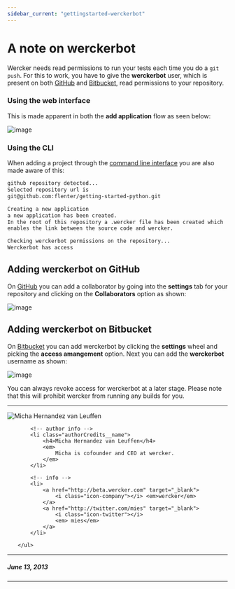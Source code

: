 ```yaml
---
sidebar_current: "gettingstarted-werckerbot"
---
```


# A note on werckerbot

Wercker needs read permissions to run your tests each time you do a `git
push`. For this to work, you have to give the **werckerbot** user, which is
present on both [GitHub](http://github.com) and [Bitbucket](http://bitbucket.org), read
permissions to your repository.

### Using the web interface

This is made apparent in both the **add application**
flow as seen below:

![image](http://f.cl.ly/items/0b1R0D2M2l033K073w2t/wercker-bot.png)

### Using the CLI

When adding a project through the [command line
interface](/articles/cli/) you are also made aware of this:

```bash
github repository detected...
Selected repository url is
git@github.com:flenter/getting-started-python.git

Creating a new application
a new application has been created.
In the root of this repository a .wercker file has been created which
enables the link between the source code and wercker.

Checking werckerbot permissions on the repository...
Werckerbot has access
```


## Adding werckerbot on GitHub
On [GitHub](http://github.com) you can add a collaborator by going into the **settings** tab for your repository and clicking on the **Collaborators** option as shown:

![image](http://f.cl.ly/items/2P2L3O0M0Z3F013T0J3B/Screen%20Shot%202013-06-13%20at%2010.36.32%20AM.png)


## Adding werckerbot on Bitbucket
On [Bitbucket](http://bitbucket.org) you can add werckerbot by clicking the **settings** wheel and picking the **access amangement** option. Next you can add the **werckerbot** username as shown:

![image](http://cl.ly/PcnX/Screen%20Shot%202013-06-13%20at%2010.40.50%20AM.png)

You can always revoke access for werckerbot at a later stage. Please note that this will prohibit wercker from running any builds for you.

-------

<div class="authorCredits">
    <span class="profile-picture">
        <img src="https://secure.gravatar.com/avatar/d4b19718f9748779d7cf18c6303dc17f?d=identicon&s=192" alt="Micha Hernandez van Leuffen"/>
    </span>
    <ul class="authorCredits">

        <!-- author info -->
        <li class="authorCredits__name">
            <h4>Micha Hernandez van Leuffen</h4>
            <em>
                Micha is cofounder and CEO at wercker.
            </em>
        </li>

        <!-- info -->
        <li>
            <a href="http://beta.wercker.com" target="_blank">
                <i class="icon-company"></i> <em>wercker</em>
            </a>
            <a href="http://twitter.com/mies" target="_blank">
                <i class="icon-twitter"></i>
                <em> mies</em>
            </a>
        </li>

    </ul>
</div>

-------
##### June 13, 2013
-------